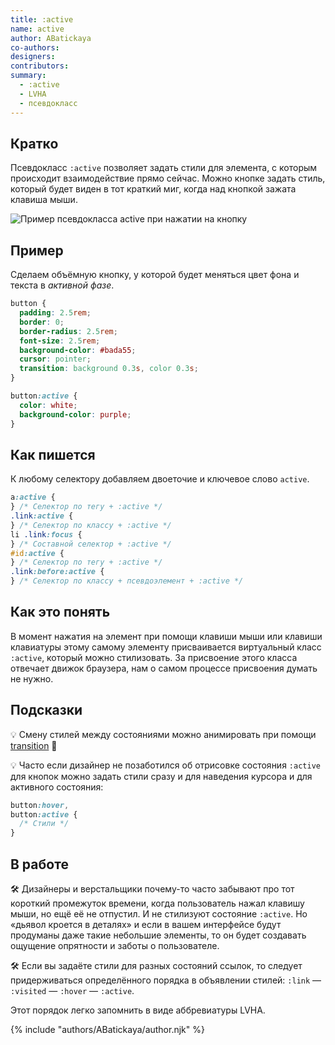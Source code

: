 ```yaml
---
title: :active
name: active
author: ABatickaya
co-authors:
designers:
contributors:
summary:
  - :active
  - LVHA
  - псевдокласс
---
```


## Кратко

Псевдокласс `:active` позволяет задать стили для элемента, с которым происходит взаимодействие прямо сейчас. Можно кнопке задать стиль, который будет виден в тот краткий миг, когда над кнопкой зажата клавиша мыши.

![Пример псевдокласса active при нажатии на кнопку](/assets/images/posts/active/active.gif)

## Пример

Сделаем объёмную кнопку, у которой будет меняться цвет фона и текста в _активной фазе_.

```css
button {
  padding: 2.5rem;
  border: 0;
  border-radius: 2.5rem;
  font-size: 2.5rem;
  background-color: #bada55;
  cursor: pointer;
  transition: background 0.3s, color 0.3s;
}

button:active {
  color: white;
  background-color: purple;
}
```

## Как пишется

К любому селектору добавляем двоеточие и ключевое слово `active`.

```css
a:active {
} /* Селектор по тегу + :active */
.link:active {
} /* Селектор по классу + :active */
li .link:focus {
} /* Составной селектор + :active */
#id:active {
} /* Селектор по тегу + :active */
.link:before:active {
} /* Селектор по классу + псевдоэлемент + :active */
```

## Как это понять

В момент нажатия на элемент при помощи клавиши мыши или клавиши клавиатуры этому самому элементу присваивается виртуальный класс `:active`, который можно стилизовать. За присвоение этого класса отвечает движок браузера, нам о самом процессе присвоения думать не нужно.

## Подсказки

💡 Смену стилей между состояниями можно анимировать при помощи [transition](/posts/css/doka/transition) 🎉

💡 Часто если дизайнер не позаботился об отрисовке состояния `:active` для кнопок можно задать стили сразу и для наведения курсора и для активного состояния:

```css
button:hover,
button:active {
  /* Стили */
}
```

## В работе

🛠 Дизайнеры и верстальщики почему-то часто забывают про тот короткий промежуток времени, когда пользователь нажал клавишу мыши, но ещё её не отпустил. И не стилизуют состояние `:active`. Но «дьявол кроется в деталях» и если в вашем интерфейсе будут продуманы даже такие небольшие элементы, то он будет создавать ощущение опрятности и заботы о пользователе.

🛠 Если вы задаёте стили для разных состояний ссылок, то следует придерживаться определённого порядка в объявлении стилей: `:link` — `:visited` — `:hover` — `:active`.

Этот порядок легко запомнить в виде аббревиатуры LVHA.

{% include "authors/ABatickaya/author.njk" %}

